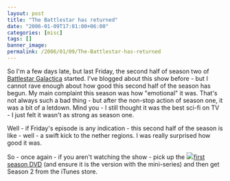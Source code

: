 ```yaml
---
layout: post
title: "The Battlestar has returned"
date: "2006-01-09T17:01:00+06:00"
categories: [misc]
tags: []
banner_image: 
permalink: /2006/01/09/The-Battlestar-has-returned
---
```


So I'm a few days late, but last Friday, the second half of season two of <a href="http://www.scifi.com/battlestar/">Battlestar Galactica</a> started. I've blogged about this show before - but I cannot rave enough about how good this second half of the season has begun. My main complaint this season was how "emotional" it was. That's not always such a bad thing - but after the non-stop action of season one, it was a bit of a letdown. Mind you - I still thought it was the best sci-fi on TV - I just felt it wasn't as strong as season one.

Well - if Friday's episode is any indication - this second half of the season is like - well - a swift kick to the nether regions. I was really surprised how good it was. 

So - once again - if you aren't watching the show - pick up the <a href="http://www.amazon.com/exec/obidos/redirect?link_code=as2&path=ASIN/B000AJJNFE&tag=raymondcamd06-20&camp=1789&creative=9325"><img border="0" src="B000AJJNFE.01._AA_SCMZZZZZZZ_.jpg"><img src="http://www.assoc-amazon.com/e/ir?t=raymondcamden-20&l=as2&o=1&a=B000AJJNFE" width="1" height="1" border="0" alt="" style="border:none !important; margin:0px !important;" />first season DVD</a> (and ensure it is the version with the mini-series) and then get Season 2 from the iTunes store.